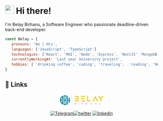 # <img src="https://media.giphy.com/media/hvRJCLFzcasrR4ia7z/giphy.gif" width="29px" height="29px"> Hi there!

I'm Belay Birhanu, a Software Engineer who passionate deadline-driven back-end developer.

```js
const Belay = {
   pronouns: 'He | His',
   languages: ['JavaScript', 'TypeScript']
   technologies: ['React', 'MUI', 'Node', 'Express', 'NestJS' 'MongoDB', 'PostgreSQL', 'MySQL', 'Docker', 'Git', 'Linux'],
   currentlyWorkingAt: 'Last year University project',
   hobbies: [ 'drinking coffee', 'coding', 'traveling',  'reading', 'News', '...'],
}
```

## 🔗 Links

<p align="center"><a href="https://twitter.com/adgehbirhane" target="blank"><img align="center" src="./belay-logo.png" alt="twitter" height="40" width="150" /></a></p>
<p align="center"><a href="https://t.me/adgehbirhane" target="blank"><img align="center" src="https://cdn4.iconfinder.com/data/icons/logos-and-brands/512/335_Telegram_logo-64.png" alt="Telegram" height="30" width="40" /></a><a href="https://twitter.com/adgehbirhane" target="blank"><img align="center" src="https://raw.githubusercontent.com/rahuldkjain/github-profile-readme-generator/master/src/images/icons/Social/twitter.svg" alt="twitter" height="30" width="40" /></a> <a href="https://linkedin.com/in/adgehbirhane" target="blank"><img align="center" src="https://raw.githubusercontent.com/rahuldkjain/github-profile-readme-generator/master/src/images/icons/Social/linked-in-alt.svg" alt="linkedin" height="30" width="40" /></a></p>

